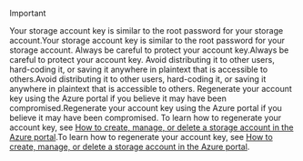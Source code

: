 > [!IMPORTANT]
> <span data-ttu-id="f5ff3-101">Your storage account key is similar to the root password for your storage account.</span><span class="sxs-lookup"><span data-stu-id="f5ff3-101">Your storage account key is similar to the root password for your storage account.</span></span> <span data-ttu-id="f5ff3-102">Always be careful to protect your account key.</span><span class="sxs-lookup"><span data-stu-id="f5ff3-102">Always be careful to protect your account key.</span></span> <span data-ttu-id="f5ff3-103">Avoid distributing it to other users, hard-coding it, or saving it anywhere in plaintext that is accessible to others.</span><span class="sxs-lookup"><span data-stu-id="f5ff3-103">Avoid distributing it to other users, hard-coding it, or saving it anywhere in plaintext that is accessible to others.</span></span> <span data-ttu-id="f5ff3-104">Regenerate your account key using the Azure portal if you believe it may have been compromised.</span><span class="sxs-lookup"><span data-stu-id="f5ff3-104">Regenerate your account key using the Azure portal if you believe it may have been compromised.</span></span> <span data-ttu-id="f5ff3-105">To learn how to regenerate your account key, see [How to create, manage, or delete a storage account in the Azure portal](../articles/storage/storage-create-storage-account.md#manage-your-storage-account).</span><span class="sxs-lookup"><span data-stu-id="f5ff3-105">To learn how to regenerate your account key, see [How to create, manage, or delete a storage account in the Azure portal](../articles/storage/storage-create-storage-account.md#manage-your-storage-account).</span></span>
> 
> 
